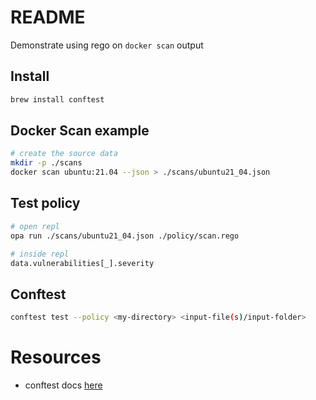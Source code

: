 # README
Demonstrate using rego on `docker scan` output

## Install
```sh
brew install conftest
```

## Docker Scan example
```sh
# create the source data
mkdir -p ./scans
docker scan ubuntu:21.04 --json > ./scans/ubuntu21_04.json  
```

## Test policy
```sh
# open repl
opa run ./scans/ubuntu21_04.json ./policy/scan.rego

# inside repl
data.vulnerabilities[_].severity
```


## Conftest


```sh
conftest test --policy <my-directory> <input-file(s)/input-folder>
```

# Resources  
* conftest docs [here](https://www.conftest.dev/)
